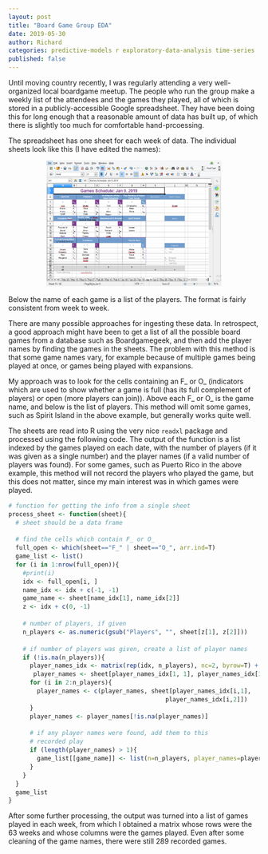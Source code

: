 ```yaml
---
layout: post
title: "Board Game Group EDA"
date: 2019-05-30
author: Richard
categories: predictive-models r exploratory-data-analysis time-series
published: false
---
```

Until moving country recently, I was regularly attending a very well-organized local boardgame meetup. The people who run the group make a
weekly list of the attendees and the games they played, all of which is stored in a publicly-accessible Google spreadsheet. They have been
doing this for long enough that a reasonable amount of data has built up, of which there is slightly too much for comfortable hand-prcoessing.

The spreadsheet has one sheet for each week of data. The individual sheets look like this (I have edited the names):

<div style="width:70%; margin:0 auto;">
 <img src="/blog/images/2019-05/schedule_jan_9.png" />
</div>

Below the name of each game is a list of the players. The format is fairly consistent from week to week.

There are many possible approaches for ingesting these data. In retrospect, a good approach might have been to get a list of all the 
possible board games from a database such as Boardgamegeek, and then add the player names by finding the games in the sheets. The problem
with this method is that some game names vary, for example because of multiple games being played at once, or games being played with
expansions.

My approach was to look for the cells containing an F_ or O_ (indicators which are used to show whether a game is full (has its full 
complement of players) or open (more players can join)). Above each F_ or O_ is the game name, and below is the list of players. This 
method will omit some games, such as Spirit Island in the above example, but generally works quite well.

The sheets are read into R using the very nice `readxl` package and processed using the following code. The output of the function is a
list indexed by the games played on each date, with the number of players (if it was given as a single number) and the player names (if
a valid number of players was found). For some games, such as Puerto Rico in the above example, this method will not record the players
who played the game, but this does not matter, since my main interest was in which games were played.

```r
# function for getting the info from a single sheet
process_sheet <- function(sheet){
  # sheet should be a data frame
  
  # find the cells which contain F_ or O_
  full_open <- which(sheet=="F_" | sheet=="O_", arr.ind=T)
  game_list <- list()
  for (i in 1:nrow(full_open)){
    #print(i)
    idx <- full_open[i, ]
    name_idx <- idx + c(-1, -1)
    game_name <- sheet[name_idx[1], name_idx[2]]
    z <- idx + c(0, -1)
    
    # number of players, if given
    n_players <- as.numeric(gsub("Players", "", sheet[z[1], z[2]]))

    # if number of players was given, create a list of player names
    if (!is.na(n_players)){
      player_names_idx <- matrix(rep(idx, n_players), nc=2, byrow=T) + cbind(1:n_players, -1)
       player_names <- sheet[player_names_idx[1, 1], player_names_idx[1,2]]
      for (i in 2:n_players){
        player_names <- c(player_names, sheet[player_names_idx[i,1],
                                            player_names_idx[i,2]])
      }
      player_names <- player_names[!is.na(player_names)]
      
      # if any player names were found, add them to this 
      # recorded play
      if (length(player_names) > 1){
        game_list[[game_name]] <- list(n=n_players, player_names=player_names)
      }
    }
  }
  game_list
}
```

After some further processing, the output was turned into a list of games played in each week, from which I obtained a matrix whose rows
were the 63 weeks and whose columns were the games played. Even after some cleaning of the game names, there were still 289 recorded games.

